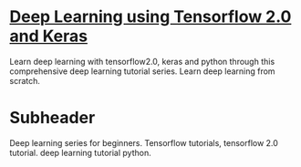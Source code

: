 # [Deep Learning using Tensorflow 2.0 and Keras](https://www.youtube.com/playlist?list=PLeo1K3hjS3uu7CxAacxVndI4bE_o3BDtO)
Learn deep learning with tensorflow2.0, keras and python through this comprehensive deep learning tutorial series. Learn deep learning from scratch. 

# Subheader

Deep learning series for beginners. Tensorflow tutorials, tensorflow 2.0 tutorial. deep learning tutorial python.


